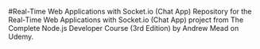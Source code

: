 #Real-Time Web Applications with Socket.io (Chat App)
Repository for the Real-Time Web Applications with Socket.io (Chat App) project from The Complete Node.js Developer Course (3rd Edition) by Andrew Mead on Udemy.